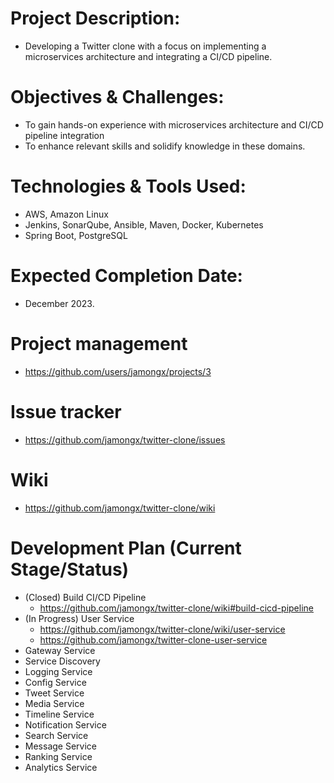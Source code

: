 # Project Description:
- Developing a Twitter clone with a focus on implementing a microservices architecture and integrating a CI/CD pipeline.

# Objectives & Challenges:
- To gain hands-on experience with microservices architecture and CI/CD pipeline integration
- To enhance relevant skills and solidify knowledge in these domains.

# Technologies & Tools Used:
- AWS, Amazon Linux
- Jenkins, SonarQube, Ansible, Maven, Docker, Kubernetes
- Spring Boot, PostgreSQL 

# Expected Completion Date:
- December 2023.

# Project management
- https://github.com/users/jamongx/projects/3

# Issue tracker
- https://github.com/jamongx/twitter-clone/issues

# Wiki
- https://github.com/jamongx/twitter-clone/wiki

# Development Plan (Current Stage/Status)
- (Closed) Build CI/CD Pipeline
  - https://github.com/jamongx/twitter-clone/wiki#build-cicd-pipeline
- (In Progress) User Service
  - https://github.com/jamongx/twitter-clone/wiki/user-service 
  - https://github.com/jamongx/twitter-clone-user-service
- Gateway Service
- Service Discovery
- Logging Service
- Config Service
- Tweet Service
- Media Service
- Timeline Service
- Notification Service
- Search Service
- Message Service
- Ranking Service
- Analytics Service

